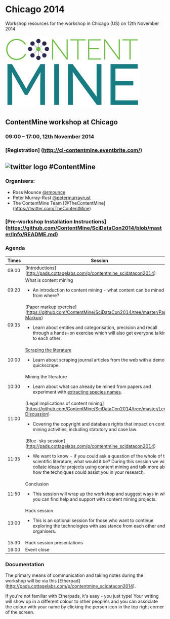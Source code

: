 Chicago 2014
==============

Workshop resources for the workshop in Chicago (US) on 12th November 2014

![ContentMine logo](https://github.com/ContentMine/ebi_workshop_20141006/raw/master/setup/CM_logo.png)


## ContentMine workshop at Chicago
### 09:00 – 17:00, 12th November 2014 
### [Registration] (http://ci-contentmine.eventbrite.com/)

## <img src="http://www.biddlestudios.com/images/twitter_favicon.png" alt="twitter logo" style="width:10px;height:10px"> \#ContentMine


### Organisers:

- Ross Mounce [@rmounce](https://twitter.com/rmounce)
- Peter Murray-Rust [@petermurrayrust](https://twitter.com/petermurrayrust)
- The ContentMine Team [@TheContentMine] (https://twitter.com/TheContentMine)

### [Pre-workshop Installation Instructions] (https://github.com/ContentMine/SciDataCon2014/blob/master/Info/README.md)


### Agenda
|Times         | Session |
---------------| ------------------------------------------------------------------------
|09:00| [Introductions] (http://pads.cottagelabs.com/p/contentmine_scidatacon2014)|
|09:20|What is content mining <ul><li>An introduction to content mining - what content can be mined and from where?</li></ul>|
|09:35|[Paper markup exercise] (https://github.com/ContentMine/SciDataCon2014/tree/master/Paper-Markup) <ul><li>Learn about entities and categorisation, precision and recall through a hands-on exercise which will also get everyone talking to each other.</li></ul>|
|10:00|[Scraping the literature](https://github.com/ContentMine/SciDataCon2014/tree/master/Scraping) <ul><li>Learn about scraping journal articles from the web with a demo of quickscrape.</li></ul>|
|10:30 |Mining the literature <ul><li>Learn about what can already be mined from papers and experiment with [extracting species names](https://github.com/ContentMine/ebi_workshop_20141006/blob/master/sessions/4_AMI/ami-species_demo.md).</li></ul>|
|11:00|[Legal implications of content mining] (https://github.com/ContentMine/SciDataCon2014/tree/master/Legal-Discussion) <ul><li> Covering the copyright and database rights that impact on contact mining activities, including statutory and case law.</li></ul>|
|11:35|[Blue-sky session] (http://pads.cottagelabs.com/p/contentmine_scidatacon2014)<ul><li>  We want to know  - if you could ask a question of the whole of the scientific literature, what would it be?  During this session we will collate ideas for projects using content mining and talk more about how the techniques could assist you in your research.</li></ul>|
|11:50| Conclusion <ul><li> This session will wrap up the workshop and suggest ways in which you can find help and support with content mining projects.</li></ul>|
|13:00| Hack session <ul><li> This is an optional session for those who want to continue exploring the technologies with assistance from each other and the organisers.</li></ul>|
|15:30| Hack session presentations|
|16:00| Event close|

### Documentation

The primary means of communication and taking notes during the workshop will be via this [Etherpad] (http://pads.cottagelabs.com/p/contentmine_scidatacon2014). 

If you're not familiar with Etherpads, it's easy - you just type! Your writing will show up in a different colour to other people's and you can associate the colour with your name by clicking the person icon in the top right corner of the screen.
